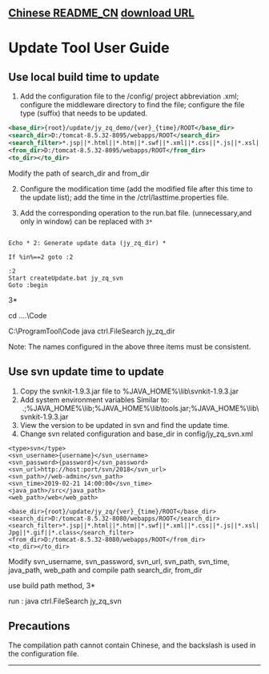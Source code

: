 


[Chinese README_CN](https://github.com/muxiaobai/CodeUpdate/blob/master/README-zh_CN.md)
[download URL](https://github.com/muxiaobai/CodeUpdate/blob/master/bin/Code.zip)
------------------------------------------------------------------------------------------------------------------------------------

# Update Tool User Guide


## Use local build time to update

1. Add the configuration file to the /config/ project abbreviation .xml; configure the middleware directory to find the file; configure the file type (suffix) that needs to be updated.

```xml
<base_dir>{root}/update/jy_zq_demo/{ver}_{time}/ROOT</base_dir>
<search_dir>D:/tomcat-8.5.32-8095/webapps/ROOT</search_dir>
<search_filter>*.jsp||*.html||*.htm||*.swf||*.xml||*.css||*.js||*.xsl||*.png||*. jpg||*.gif||*.class</search_filter>
<from_dir>D:/tomcat-8.5.32-8095/webapps/ROOT</from_dir>
<to_dir></to_dir>
```

Modify the path of search_dir and from_dir

 2. Configure the modification time (add the modified file after this time to the update list); add the time in the /ctrl/lasttime.properties file.

 3. Add the corresponding operation to the run.bat file. (unnecessary,and only in window) can be replaced with `3*`

```

Echo * 2: Generate update data (jy_zq_dir) *

If %in%==2 goto :2

:2
Start createUpdate.bat jy_zq_svn
Goto :begin

```

3*

cd ..\..\Code

C:\ProgramTool\Code
java ctrl.FileSearch jy_zq_dir

Note: The names configured in the above three items must be consistent.

## Use svn update time to update

1. Copy the svnkit-1.9.3.jar file to %JAVA_HOME%\lib\svnkit-1.9.3.jar
2. Add system environment variables Similar to:
 .;%JAVA_HOME%\lib;%JAVA_HOME%\lib\tools.jar;%JAVA_HOME%\lib\svnkit-1.9.3.jar
3. View the version to be updated in svn and find the update time.
4. Change svn related configuration and base_dir in config/jy_zq_svn.xml

```
<type>svn</type>
<svn_username>{username}</svn_username>
<svn_password>{password}</svn_password>
<svn_url>http://host:port/svn/2018</svn_url>
<svn_path>//web-admin</svn_path>
<svn_time>2019-02-21 14:00:00</svn_time>
<java_path>/src</java_path>
<web_path>/web</web_path>

<base_dir>{root}/update/jy_zq/{ver}_{time}/ROOT</base_dir>
<search_dir>D:/tomcat-8.5.32-8080/webapps/ROOT</search_dir>
<search_filter>*.jsp||*.html||*.htm||*.swf||*.xml||*.css||*.js||*.xsl||*.png||*. Jpg||*.gif||*.class</search_filter>
<from_dir>D:/tomcat-8.5.32-8080/webapps/ROOT</from_dir>
<to_dir></to_dir>
```

Modify svn_username, svn_password, svn_url, svn_path, svn_time, java_path, web_path and compile path search_dir, from_dir

use build path method, 3*

run : java ctrl.FileSearch jy_zq_svn

## Precautions

The compilation path cannot contain Chinese, and the backslash is used in the configuration file.

----------------------------------------------------------------------------------------------------------------------------------------

